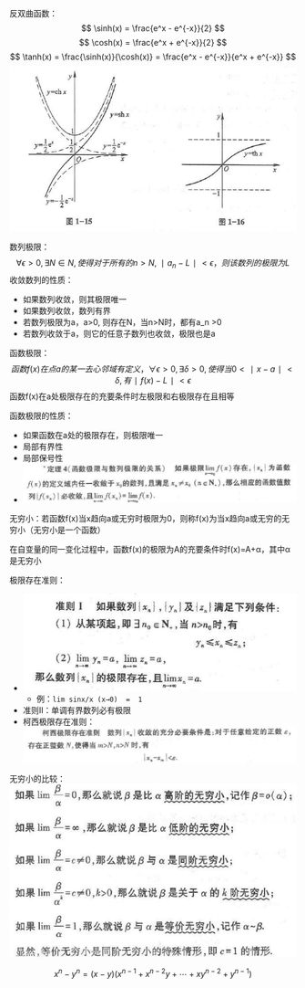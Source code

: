 反双曲函数：
$$
\sinh(x) = \frac{e^x - e^{-x}}{2}
$$
$$
\cosh(x) = \frac{e^x + e^{-x}}{2}
$$
$$
\tanh(x) = \frac{\sinh(x)}{\cosh(x)} = \frac{e^x - e^{-x}}{e^x + e^{-x}}
$$
![sinh](./sinh.png)

数列极限：$$∀ϵ>0,∃N∈N,使得对于所有的 n>N,∣a_n​−L∣<ϵ，则该数列的极限为L $$
收敛数列的性质：
- 如果数列收敛，则其极限唯一
- 如果数列收敛，数列有界
- 若数列极限为a，a>0, 则存在N，当n>N时，都有a_n >0
- 若数列收敛于a，则它的任意子数列也收敛，极限也是a

函数极限：$$函数f(x)在点a的某一去心邻域有定义，∀ϵ>0,∃δ>0,使得当 0<∣x−a∣<δ,有 ∣f(x)−L∣<ϵ$$
函数f(x)在a处极限存在的充要条件时左极限和右极限存在且相等

函数极限的性质：
- 如果函数在a处的极限存在，则极限唯一
- 局部有界性
- 局部保号性
- ![flimit](./flimit.png)

无穷小：若函数f(x)当x趋向a或无穷时极限为0，则称f(x)为当x趋向a或无穷的无穷小（无穷小是一个函数）

在自变量的同一变化过程中，函数f(x)的极限为A的充要条件时f(x)=A+α，其中α是无穷小

极限存在准则：
- ![rule1](./rule1.png)
	- 例：`lim sinx/x (x→0)  =  1`
- 准则II：单调有界数列必有极限
- 柯西极限存在准则：![rule2](./rule2.png)

无穷小的比较：![infsmall](./infsmall.png)

$$ x^n - y^n = (x - y) \left( x^{n-1} + x^{n-2}y + \cdots + xy^{n-2} + y^{n-1} \right)
 $$
